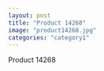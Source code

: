 ```yaml
---
layout: post
title: "Product 14268"
image: "product14268.jpg"
categories: "category1"
---
```

Product 14268
